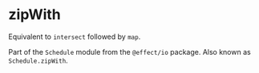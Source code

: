 # zipWith

Equivalent to `intersect` followed by `map`.

Part of the `Schedule` module from the `@effect/io` package. Also known as `Schedule.zipWith`.

